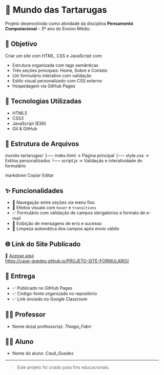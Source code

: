 # 🐢 Mundo das Tartarugas

Projeto desenvolvido como atividade da disciplina **Pensamento Computacional** – 3º ano do Ensino Médio.

## 🎯 Objetivo

Criar um site com HTML, CSS e JavaScript com:
- Estrutura organizada com tags semânticas
- Três seções principais: Home, Sobre e Contato
- Um formulário interativo com validação
- Estilo visual personalizado com CSS externo
- Hospedagem via GitHub Pages

## 🧱 Tecnologias Utilizadas

- HTML5
- CSS3
- JavaScript (ES6)
- Git & GitHub

## 📁 Estrutura de Arquivos

mundo-tartarugas/
├── index.html → Página principal
├── style.css → Estilos personalizados
└── script.js → Validação e interatividade do formulário

markdown
Copiar
Editar

## ✨ Funcionalidades

- 🔗 Navegação entre seções via menu fixo
- 🎨 Efeitos visuais com `hover` e `transitions`
- ✅ Formulário com validação de campos obrigatórios e formato de e-mail
- 📩 Exibição de mensagens de erro e sucesso
- 🧹 Limpeza automática dos campos após envio válido

## 🌐 Link do Site Publicado

🔗 [Acesse aqui](https://<seu-usuario>.github.io/mundo-tartarugas)  
https://caue-guedes.github.io/PROJETO-SITE-FORMULARIO/

## 📅 Entrega

- ✅ Publicado no GitHub Pages
- ✅ Código-fonte organizado no repositório
- ✅ Link enviado no Google Classroom

## 👨‍🏫 Professor

- Nome do(a) professor(a): _Thiago_Fabri_

## 🧑‍🎓 Aluno

- Nome do aluno: _Cauê_Guedes_

---

> Este projeto foi criado para fins educacionais.
